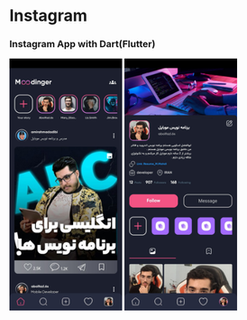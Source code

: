 <h1>Instagram</h1>
<h3>
  Instagram App with Dart(Flutter)
</h3>
<div>
  <img src ="https://github.com/MahdiOSS/Instagram/blob/main/Screenshot_2023-11-28-19-34-09-407_com.example.instagram.jpg" width=200/>
  <img src ="https://github.com/MahdiOSS/Instagram/blob/main/Screenshot_2023-11-28-19-34-32-836_com.example.instagram.jpg" width=200/>
</div>

